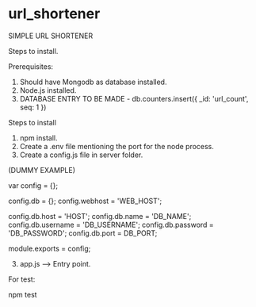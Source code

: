 # url_shortener
SIMPLE URL SHORTENER


Steps to install.

Prerequisites:

1. Should have Mongodb as database installed.
2. Node.js installed.
3. DATABASE ENTRY TO BE MADE - db.counters.insert({ _id: 'url_count', seq: 1 })

Steps to install
1. npm install.
2. Create a .env file mentioning the port for the node process.
2. Create a config.js file in server folder.

(DUMMY EXAMPLE)

var config = {};

config.db = {};
config.webhost = 'WEB_HOST';

config.db.host = 'HOST';
config.db.name = 'DB_NAME';
config.db.username = 'DB_USERNAME';
config.db.password = 'DB_PASSWORD';
config.db.port = DB_PORT;

module.exports = config;

3. app.js  --> Entry point.


For test:

npm test
